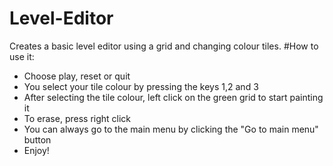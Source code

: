 # Level-Editor
 Creates a basic level editor using a grid and changing colour tiles.
#How to use it:
 - Choose play, reset or quit
 - You select your tile colour by pressing the keys 1,2 and 3
 - After selecting the tile colour, left click on the green grid to start painting it
 - To erase, press right click
 - You can always go to the main menu by clicking the "Go to main menu" button
 - Enjoy!
